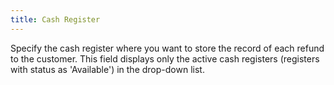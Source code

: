 ```yaml
---
title: Cash Register
---
```



Specify the cash register where you want to store the record of each  refund to the customer. This field displays only the active cash registers  (registers with status as 'Available') in the drop-down list.
